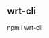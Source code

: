 <!--
 * @Descripttion: 
 * @version: 
 * @Author: chenArno
 * @Date: 2019-12-14 13:43:57
 * @LastEditors: chenArno
 * @LastEditTime: 2019-12-14 13:44:29
 -->
## wrt-cli
npm i wrt-cli